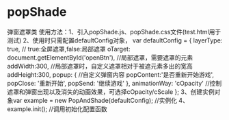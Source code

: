 # popShade
弹窗遮罩类
使用方法：1、引入popShade.js、popShade.css文件(test.html用于测试)
	        2、使用时只需配置defaultConfig对象，
	          var defaultConfig = {
        		layerType: true, // true:全屏遮罩,false:局部遮罩
        		oTarget: document.getElementById('openBtn'), //局部遮罩，需要遮罩的元素
        		addWidth:300, //局部遮罩时，自定义遮罩相对于被遮元素多出的宽高
        		addHeight:300,
        		popup: { //自定义弹窗内容
        			popContent:'是否重新开始游戏',
        			popClose: '重新开始',
        			popSend: '继续游戏'
        		},
        		animationWay: 'cOpacity' //控制遮罩和弹窗出现以及消失的动画效果，可选择cOpacity/cScale
        	};
	        3、创建实例对象var example = new PopAndShade(defaultConfig); //实例化
	        4、example.init(); //调用初始化配置函数

